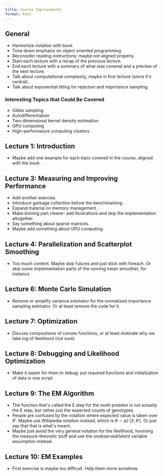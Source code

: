 ```yaml
---
title: Course Improvements
format: html
---
```


## General

- Harmonize notation with book
- Tone down emphasis on object oriented programming.
- Reconsider reading instructions; maybe not aligned properly.
- Start each lecture with a recap of the previous lecture.
- End each lecture with a summary of what was covered and a preview of the next
  lecture.
- Talk about computational complexity, maybe in first lecture (since it's
  central).
- Talk about exponential tilting for rejection and importance sampling.

### Interesting Topics that Could Be Covered

- Gibbs sampling
- Autodifferentiation
- Two-dimensional kernel density estimation
- GPU computing
- High-performance computing clusters

## Lecture 1: Introduction

- Maybe add one example for each topic covered in the course, aligned with the
  book.

## Lecture 3: Measuring and Improving Performance

- Add another exercise.
- Introduce garbage collection before the benchmarking.
- Expand material on memory management.
- Make binning part clearer: add illustrations and skip the implementation
  altogether.
- Say something about sparse matrices.
- Maybe add something about GPU computing.

## Lecture 4: Parallelization and Scatterplot Smoothing

- Too much content. Maybe skip futures and just stick with foreach. Or skip some
  implementation parts of the running mean smoother, for instance.

## Lecture 6: Monte Carlo Simulation

- Remove or simplify variance estimator for the normalized importance sampling
  estimator. Or at least remove the code for it.

## Lecture 7: Optimization

- Discuss compositions of convex functions, or at least motivate why we take log
  of likelihood (not sure)

## Lecture 8: Debugging and Likelihood Optimization

- Make it easier for them to debug: put required functions and initialization of
  data in one script.

## Lecture 9: The EM Algorithm

- The function that's called the E step for the moth problem is not actually the
  E step, but rather just the expected counts of genotypes.
- People are confused by the notation where expected value is taken over
  $\theta'$. Maybe use Wikipedia notation instead, which is
  $\theta \sim p(\cdot
| X, \theta')$. Or just say that that is what's meant.
- Maybe just avoid the very general notation for the likelihood, involving the
  measure-theoretic stuff and use the unobserved/latent variable assumption
  instead.

## Lecture 10: EM Examples

- First exercise is maybe too difficult. Help them more somehow.
